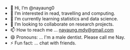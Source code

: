 - 👋 Hi, I’m @nayaung0
- 👀 I’m interested in read, travelling and computing.
- 🌱 I’m currently learning statistics and data science.
- 💞️ I’m looking to collaborate on research projects.
- 📫 How to reach me ... nayaung.mdy@gmail.com
- 😄 Pronouns: ... I'm a male dentist. Please call me Nay.
- ⚡ Fun fact: ... chat with friends.

<!---
nayaung0/nayaung0 is a ✨ special ✨ repository because its `README.md` (this file) appears on your GitHub profile.
You can click the Preview link to take a look at your changes.
--->
